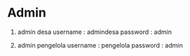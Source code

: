 # Admin
1. admin desa
username : admindesa
password : admin

2. admin pengelola
username : pengelola
password : admin
